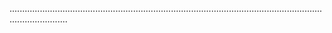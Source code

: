 ...................................................................................................................................................
